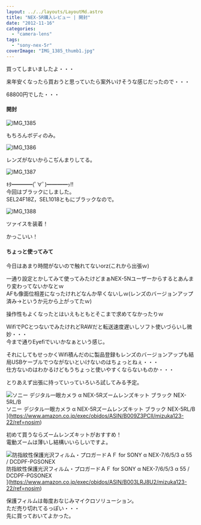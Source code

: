 ```yaml
---
layout: ../../layouts/LayoutMd.astro
title: "NEX-5R購入レビュー | 開封"
date: "2012-11-16"
categories: 
  - "camera-lens"
tags: 
  - "sony-nex-5r"
coverImage: "IMG_1385_thumb1.jpg"
---
```


買ってしまいましたよ・・・

来年安くなったら買おうと思っていたら案外いけそうな感じだったので・・・

68800円でした・・・

#### 開封

![IMG_1385](/archive/images/IMG_1385_thumb.jpg "IMG_1385")


もちろんボディのみ。

![IMG_1386](/archive/images/IMG_1386_thumb.jpg "IMG_1386")


レンズがないからこぢんまりしてる。

![IMG_1387](/archive/images/IMG_1387_thumb.jpg "IMG_1387")


ｷﾀ━━━━(ﾟ∀ﾟ)━━━━ｯ!!  
今回はブラックにしました。  
SEL24F18Z，SEL1018ともにブラックなので。

![IMG_1388](/archive/images/IMG_1388_thumb.jpg "IMG_1388")


ツァイスを装着！

かっこいい！

#### ちょっと使ってみて

今日はあまり時間がないので触れてないorz(これから出張ｗ)

一通り設定とかしてみて使ってみたけどまぁNEX-5Nユーザーからするとあんまり変わってないかなとｗ  
AFも像面位相差になったけれどなんか早くないしｗ(レンズのバージョンアップ済み→というか元から上がってたｗ)

操作性もよくなったとはいえもともとそこまで求めてなかったりｗ

WifiでPCとつないでみたけれどRAWだと転送速度遅いしソフト使いづらいし微妙・・・  
今まで通りEyefiでいいかなぁという感じ。

それにしてもせっかくWifi積んだのに製品登録もレンズのバージョンアップも結局USBケーブルでつながないといけないのはちょっとねぇ・・・  
仕方ないのはわかるけどもうちょっと使いやすくならないものか・・・

とりあえず出張に持っていっていろいろ試してみる予定。

![ソニー デジタル一眼カメラ α NEX-5Rズームレンズキット ブラック NEX-5RL/B](/archive/images/31KuIQfdJHL._SL160_.jpg)  
ソニー デジタル一眼カメラ α NEX-5Rズームレンズキット ブラック NEX-5RL/B  
](https://www.amazon.co.jp/exec/obidos/ASIN/B009Z3PCII/mizuka123-22/ref=nosim)

初めて買うならズームレンズキットがおすすめ！  
電動ズームは薄いし結構いいらしいですよ。

![防指紋性保護光沢フィルム・プロガードＡＦ for SONY α NEX-7/6/5/3 α 55 / DCDPF-PGSONEX](/archive/images/51bDUGkGnJL._SL160_.jpg)  
防指紋性保護光沢フィルム・プロガードＡＦ for SONY α NEX-7/6/5/3 α 55 / DCDPF-PGSONEX  
](https://www.amazon.co.jp/exec/obidos/ASIN/B003LRJ8U2/mizuka123-22/ref=nosim)

保護フィルムは毎度おなじみマイクロソリューション。  
ただ売り切れてるっぽい・・・  
先に買っておいてよかった。
